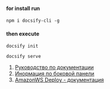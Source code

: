 #### for install run  
```shell
npm i docsify-cli -g
```

#### then execute  
```shell
docsify init
```  
```shell
docsify serve
```


1. [Руководство по документации](https://docsify.js.org/#/quickstart)  
2. [Инормация по боковой панели](https://github.com/docsifyjs/docsify/blob/master/docs/_sidebar.md)  
3. [AmazonWS Deploy - документация](https://docsify.js.org/#/deploy?id=aws-amplify)
